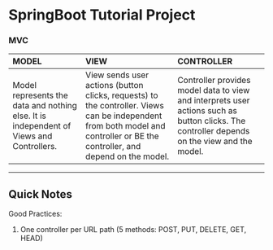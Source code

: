 # SpringBoot Tutorial Project

### MVC

|MODEL    | VIEW | CONTROLLER |
|:--------|:-----|:-----------|
| Model represents the data and nothing else. It is independent of Views and Controllers. | View sends user actions (button clicks, requests) to the controller. Views can be independent from both model and controller or BE the controller, and depend on the model.| Controller provides model data to view and interprets user actions such as button clicks. The controller depends on the view and the model.|
****************************

## Quick Notes
Good Practices:
1. One controller per URL path (5 methods: POST, PUT, DELETE, GET, HEAD) 

